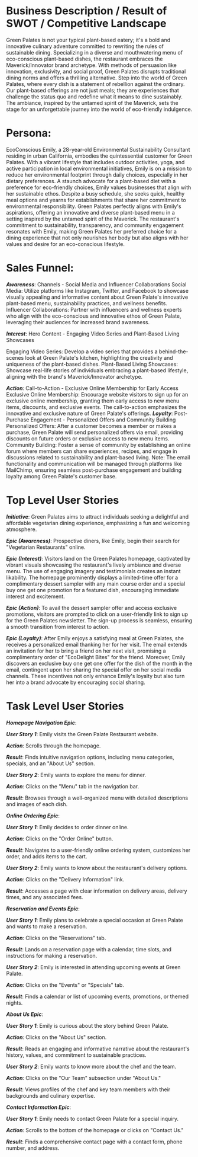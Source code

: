 # Business Description / Result of SWOT / Competitive Landscape

Green Palates is not your typical plant-based eatery; it's a bold and innovative culinary adventure committed to rewriting the rules of sustainable dining. Specializing in a diverse and mouthwatering menu of eco-conscious plant-based dishes, the restaurant embraces the Maverick/Innovator brand archetype. With methods of persuasion like innovation, exclusivity, and social proof, Green Palates disrupts traditional dining norms and offers a thrilling alternative. Step into the world of Green Palates, where every dish is a statement of rebellion against the ordinary. Our plant-based offerings are not just meals; they are experiences that challenge the status quo and redefine what it means to dine sustainably. The ambiance, inspired by the untamed spirit of the Maverick, sets the stage for an unforgettable journey into the world of eco-friendly indulgence.
# Persona:
EcoConscious Emily, a 28-year-old Environmental Sustainability Consultant residing in urban California, embodies the quintessential customer for Green Palates. With a vibrant lifestyle that includes outdoor activities, yoga, and active participation in local environmental initiatives, Emily is on a mission to reduce her environmental footprint through daily choices, especially in her dietary preferences. A staunch advocate for a plant-based diet with a preference for eco-friendly choices, Emily values businesses that align with her sustainable ethos. Despite a busy schedule, she seeks quick, healthy meal options and yearns for establishments that share her commitment to environmental responsibility. Green Palates perfectly aligns with Emily's aspirations, offering an innovative and diverse plant-based menu in a setting inspired by the untamed spirit of the Maverick. The restaurant's commitment to sustainability, transparency, and community engagement resonates with Emily, making Green Palates her preferred choice for a dining experience that not only nourishes her body but also aligns with her values and desire for an eco-conscious lifestyle.

# Sales Funnel:
***Awareness***: Channels - Social Media and Influencer Collaborations
Social Media: Utilize platforms like Instagram, Twitter, and Facebook to showcase visually appealing and informative content about Green Palate's innovative plant-based menu, sustainability practices, and wellness benefits.
Influencer Collaborations: Partner with influencers and wellness experts who align with the eco-conscious and innovative ethos of Green Palate, leveraging their audiences for increased brand awareness.

***Interest***: Hero Content - Engaging Video Series and Plant-Based Living Showcases

Engaging Video Series: Develop a video series that provides a behind-the-scenes look at Green Palate's kitchen, highlighting the creativity and uniqueness of the plant-based dishes.
Plant-Based Living Showcases: Showcase real-life stories of individuals embracing a plant-based lifestyle, aligning with the brand's Maverick/Innovator archetype.


***Action***: Call-to-Action - Exclusive Online Membership for Early Access
Exclusive Online Membership: Encourage website visitors to sign up for an exclusive online membership, granting them early access to new menu items, discounts, and exclusive events. The call-to-action emphasizes the innovative and exclusive nature of Green Palate's offerings.
***Loyalty***: Post-Purchase Engagement - Personalized Offers and Community Building
Personalized Offers: After a customer becomes a member or makes a purchase, Green Palate will send personalized offers via email, providing discounts on future orders or exclusive access to new menu items.
Community Building: Foster a sense of community by establishing an online forum where members can share experiences, recipes, and engage in discussions related to sustainability and plant-based living.
Note: The email functionality and communication will be managed through platforms like MailChimp, ensuring seamless post-purchase engagement and building loyalty among Green Palate's customer base.
# Top Level User Stories

***Initiative***: Green Palates aims to attract individuals seeking a delightful and affordable vegetarian dining experience, emphasizing a fun and welcoming atmosphere.

***Epic (Awareness)***: Prospective diners, like Emily, begin their search for "Vegetarian Restaurants" online.

***Epic (Interest)***: Visitors land on the Green Palates homepage, captivated by vibrant visuals showcasing the restaurant's lively ambiance and diverse menu. The use of engaging imagery and testimonials creates an instant likability. The homepage prominently displays a limited-time offer for a complimentary dessert sampler with any main course order and a special buy one get one promotion for a featured dish, encouraging immediate interest and excitement.

***Epic (Action)***: To avail the dessert sampler offer and access exclusive promotions, visitors are prompted to click on a user-friendly link to sign up for the Green Palates newsletter. The sign-up process is seamless, ensuring a smooth transition from interest to action.

***Epic (Loyalty)***: After Emily enjoys a satisfying meal at Green Palates, she receives a personalized email thanking her for her visit. The email extends an invitation for her to bring a friend on her next visit, promising a complimentary order of "EcoDelight Bites" for the friend. Moreover, Emily discovers an exclusive buy one get one offer for the dish of the month in the email, contingent upon her sharing the special offer on her social media channels. These incentives not only enhance Emily's loyalty but also turn her into a brand advocate by encouraging social sharing.

# Task Level User Stories
***Homepage Navigation Epic***:

***User Story 1***:
Emily visits the Green Palate Restaurant website.


***Action***: Scrolls through the homepage.


***Result***: Finds intuitive navigation options, including menu categories, specials, and an "About Us" section.



***User Story 2***:
Emily wants to explore the menu for dinner.


***Action***: Clicks on the "Menu" tab in the navigation bar.


***Result***: Browses through a well-organized menu with detailed descriptions and images of each dish.

***Online Ordering Epic***:

***User Story 1***:
Emily decides to order dinner online.

***Action***: Clicks on the "Order Online" button.

***Result***: Navigates to a user-friendly online ordering system, customizes her order, and adds items to the cart.

***User Story 2***:
Emily wants to know about the restaurant's delivery options.

***Action***: Clicks on the "Delivery Information" link.

***Result***: Accesses a page with clear information on delivery areas, delivery times, and any associated fees.

***Reservation and Events Epic***:

***User Story 1***:
Emily plans to celebrate a special occasion at Green Palate and wants to make a reservation.

***Action***: Clicks on the "Reservations" tab.

***Result***: Lands on a reservation page with a calendar, time slots, and instructions for making a reservation.

***User Story 2***:
Emily is interested in attending upcoming events at Green Palate.

***Action***: Clicks on the "Events" or "Specials" tab.

***Result***: Finds a calendar or list of upcoming events, promotions, or themed nights.

***About Us Epic***:


***User Story 1***:
Emily is curious about the story behind Green Palate.

***Action***: Clicks on the "About Us" section.


***Result***: Reads an engaging and informative narrative about the restaurant's history, values, and commitment to sustainable practices.


***User Story 2***:
Emily wants to know more about the chef and the team.

***Action***: Clicks on the "Our Team" subsection under "About Us."


***Result***: Views profiles of the chef and key team members with their backgrounds and culinary expertise.

***Contact Information Epic***:

***User Story 1***:
Emily needs to contact Green Palate for a special inquiry.

***Action***: Scrolls to the bottom of the homepage or clicks on "Contact Us."

***Result***: Finds a comprehensive contact page with a contact form, phone number, and address.
